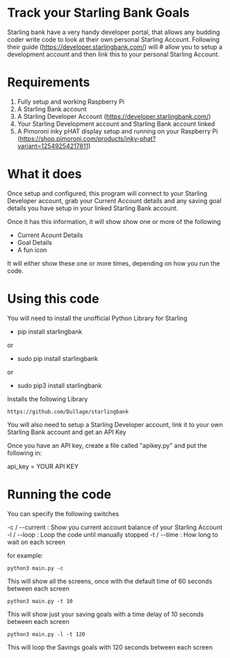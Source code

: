 # Track your Starling Bank Goals
Starling bank have a very handy developer portal, that allows any budding coder write code to look at their own personal Starling Account. Following their guide (https://developer.starlingbank.com/) will #
allow you to setup a development account and then link this to your personal Starling Account.

# Requirements

1. Fully setup and working Raspberry Pi
2. A Starling Bank account
3. A Starling Developer Account (https://developer.starlingbank.com/)
4. Your Starling Development account and Starling Bank account linked
5. A Pimoroni inky pHAT display setup and running on your Raspberry Pi (https://shop.pimoroni.com/products/inky-phat?variant=12549254217811)

# What it does

Once setup and configured, this program will connect to your Starling Developer account, grab your Current Account details and any saving goal details you have setup in your linked
Starling Bank account.

Once it has this information, it will show show one or more of the following

* Current Acount Details
* Goal Details
* A fun icon

It will either show these one or more times, depending on how you run the code.

# Using this code
You will need to install the unofficial Python Library for Starling

* pip install starlingbank

or

* sudo pip install starlingbank

or

* sudo pip3 install starlingbank

Installs the following Library

	https://github.com/Dullage/starlingbank

You will also need to setup a Starling Developer account, link it to your own Starling Bank account and get an API Key

Once you have an API key, create a file called "apikey.py" and put the following in:

api_key = YOUR API KEY

# Running the code
You can specify the following switches

-c / --current : Show you current account balance of your Starling Account
-l / --loop : Loop the code until manually stopped
-t / --time : How long to wait on each screen

for example:

	python3 main.py -c

This will show all the screens, once with the default time of 60 seconds between each screen

	python3 main.py -t 10

This will show just your saving goals with a time delay of 10 seconds between each screen

	python3 main.py -l -t 120

This will loop the Savings goals with 120 seconds between each screen


